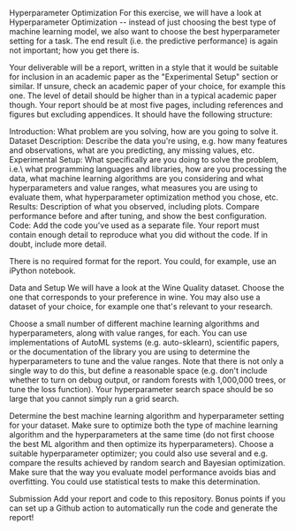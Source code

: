 Hyperparameter Optimization
For this exercise, we will have a look at Hyperparameter Optimization -- instead of just choosing the best type of machine learning model, we also want to choose the best hyperparameter setting for a task. The end result (i.e. the predictive performance) is again not important; how you get there is.

Your deliverable will be a report, written in a style that it would be suitable for inclusion in an academic paper as the "Experimental Setup" section or similar. If unsure, check an academic paper of your choice, for example this one. The level of detail should be higher than in a typical academic paper though. Your report should be at most five pages, including references and figures but excluding appendices. It should have the following structure:

Introduction: What problem are you solving, how are you going to solve it.
Dataset Description: Describe the data you're using, e.g. how many features and observations, what are you predicting, any missing values, etc.
Experimental Setup: What specifically are you doing to solve the problem, i.e.\ what programming languages and libraries, how are you processing the data, what machine learning algorithms are you considering and what hyperparameters and value ranges, what measures you are using to evaluate them, what hyperparameter optimization method you chose, etc.
Results: Description of what you observed, including plots. Compare performance before and after tuning, and show the best configuration.
Code: Add the code you've used as a separate file.
Your report must contain enough detail to reproduce what you did without the code. If in doubt, include more detail.

There is no required format for the report. You could, for example, use an iPython notebook.

Data and Setup
We will have a look at the Wine Quality dataset. Choose the one that corresponds to your preference in wine. You may also use a dataset of your choice, for example one that's relevant to your research.

Choose a small number of different machine learning algorithms and hyperparameters, along with value ranges, for each. You can use implementations of AutoML systems (e.g. auto-sklearn), scientific papers, or the documentation of the library you are using to determine the hyperparameters to tune and the value ranges. Note that there is not only a single way to do this, but define a reasonable space (e.g. don't include whether to turn on debug output, or random forests with 1,000,000 trees, or tune the loss function). Your hyperparameter search space should be so large that you cannot simply run a grid search.

Determine the best machine learning algorithm and hyperparameter setting for your dataset. Make sure to optimize both the type of machine learning algorithm and the hyperparameters at the same time (do not first choose the best ML algorithm and then optimize its hyperparameters). Choose a suitable hyperparameter optimizer; you could also use several and e.g. compare the results achieved by random search and Bayesian optimization. Make sure that the way you evaluate model performance avoids bias and overfitting. You could use statistical tests to make this determination.

Submission
Add your report and code to this repository. Bonus points if you can set up a Github action to automatically run the code and generate the report!

